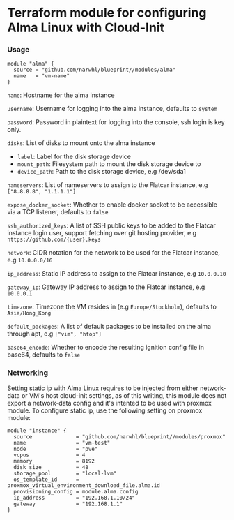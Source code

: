 # Terraform module for configuring Alma Linux with Cloud-Init

### Usage

```hcl
module "alma" {
  source = "github.com/narwhl/blueprint//modules/alma"
  name   = "vm-name"
}
```

`name`: Hostname for the alma instance

`username`: Username for logging into the alma instance, defaults to `system`

`password`: Password in plaintext for logging into the console, ssh login is key only.

`disks`: List of disks to mount onto the alma instance

- `label`: Label for the disk storage device
- `mount_path`: Filesystem path to mount the disk storage device to
- `device_path`: Path to the disk storage device, e.g /dev/sda1

`nameservers`: List of nameservers to assign to the Flatcar instance, e.g `["8.8.8.8", "1.1.1.1"]`

`expose_docker_socket`: Whether to enable docker socket to be accessible via a TCP listener, defaults to `false`

`ssh_authorized_keys`: A list of SSH public keys to be added to the Flatcar instance login user, support fetching over git hosting provider, e.g `https://github.com/{user}.keys`

`network`: CIDR notation for the network to be used for the Flatcar instance, e.g `10.0.0.0/16`

`ip_address`: Static IP address to assign to the Flatcar instance, e.g `10.0.0.10`

`gateway_ip`: Gateway IP address to assign to the Flatcar instance, e.g `10.0.0.1`

`timezone`: Timezone the VM resides in (e.g `Europe/Stockholm`), defaults to `Asia/Hong_Kong`

`default_packages`: A list of default packages to be installed on the alma through apt, e.g `["vim", "htop"]`

`base64_encode`: Whether to encode the resulting ignition config file in base64, defaults to `false`

### Networking

Setting static ip with Alma Linux requires to be injected from either network-data or VM's host cloud-init settings, as of this
writing, this module does not export a network-data config and it's intented to be used with proxmox module. To configure static ip, use the following setting on proxmox module:

```
module "instance" {
  source              = "github.com/narwhl/blueprint//modules/proxmox"
  name                = "vm-test"
  node                = "pve"
  vcpus               = 4
  memory              = 8192
  disk_size           = 48
  storage_pool        = "local-lvm"
  os_template_id      = proxmox_virtual_environment_download_file.alma.id
  provisioning_config = module.alma.config
  ip_address          = "192.168.1.10/24"
  gateway             = "192.168.1.1"
}
```